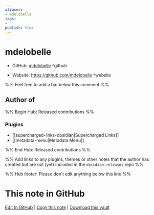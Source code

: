 ```yaml
---
aliases:
- mdelobelle
tags:
- 
publish: true
---
```


# mdelobelle

- GitHub: [mdelobelle](https://github.com/mdelobelle/) ^github
<!-- - Discord: `@` ^discord-->
- Website: <https://github.com/mdelobelle> ^website
<!-- - [[Publish sites|Publish site]]: <https://> ^publish-->

%% Feel free to add a bio below this comment %%


## Author of

%% Begin Hub: Released contributions %%
### Plugins
- [[supercharged-links-obsidian|Supercharged Links]]
- [[metadata-menu|Metadata Menu]]

%% End Hub: Released contributions %%

%% Add links to any plugins, themes or other notes that the author has created but are not (yet) included in the `obsidian-releases` repo %%

<!--
### Unlisted plugins
-->

<!--
### Others
-->

<!--
## Sponsor this author
-->

<!-- - [[GitHub sponsors]]: [Sponsor @mdelobelle on GitHub Sponsors](https://github.com/sponsors/mdelobelle) ^github-sponsor-->
<!-- - [[Buy me a coffee]]: <https://> ^buy-me-a-coffee-->
<!-- - [[PayPal]]: <https://> ^paypal-->
<!-- - [[Patreon]]: <https://> ^patreon-->

<!--
## Follow this author
-->

<!-- - [[YouTube Channels|On YouTube]]: <https://> ^youtube-->
<!-- - Twitter: <https://> ^twitter-->
<!-- - ... -->

%% Hub footer: Please don't edit anything below this line %%

# This note in GitHub

<span class="git-footer">[Edit In GitHub](https://github.dev/obsidian-community/obsidian-hub/blob/main/01%20-%20Community/People/mdelobelle.md "git-hub-edit-note") | [Copy this note](https://raw.githubusercontent.com/obsidian-community/obsidian-hub/main/01%20-%20Community/People/mdelobelle.md "git-hub-copy-note") | [Download this vault](https://github.com/obsidian-community/obsidian-hub/archive/refs/heads/main.zip "git-hub-download-vault") </span>
